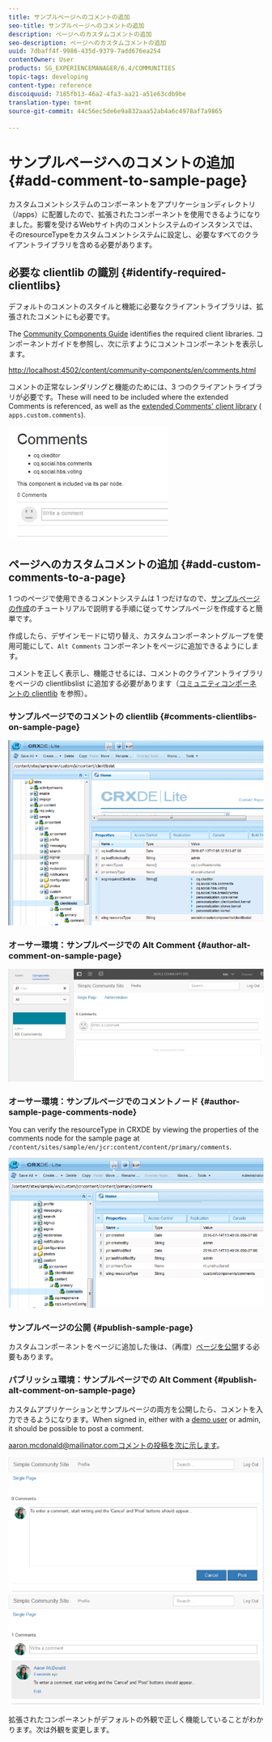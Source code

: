 ```yaml
---
title: サンプルページへのコメントの追加
seo-title: サンプルページへのコメントの追加
description: ページへのカスタムコメントの追加
seo-description: ページへのカスタムコメントの追加
uuid: 7dbaff4f-9986-435d-9379-7add676ea254
contentOwner: User
products: SG_EXPERIENCEMANAGER/6.4/COMMUNITIES
topic-tags: developing
content-type: reference
discoiquuid: 7185fb13-46a2-4fa3-aa21-a51e63cdb9be
translation-type: tm+mt
source-git-commit: 44c56ec5de6e9a832aaa52ab4a6c4978af7a9865

---
```



# サンプルページへのコメントの追加 {#add-comment-to-sample-page}

カスタムコメントシステムのコンポーネントをアプリケーションディレクトリ（/apps）に配置したので、拡張されたコンポーネントを使用できるようになりました。影響を受けるWebサイト内のコメントシステムのインスタンスでは、そのresourceTypeをカスタムコメントシステムに設定し、必要なすべてのクライアントライブラリを含める必要があります。

## 必要な clientlib の識別 {#identify-required-clientlibs}

デフォルトのコメントのスタイルと機能に必要なクライアントライブラリは、拡張されたコメントにも必要です。

The [Community Components Guide](components-guide.md) identifies the required client libraries. コンポーネントガイドを参照し、次に示すようにコメントコンポーネントを表示します。

[http://localhost:4502/content/community-components/en/comments.html](http://localhost:4502/content/community-components/en/comments.html)

コメントの正常なレンダリングと機能のためには、3 つのクライアントライブラリが必要です。These will need to be included where the extended Comments is referenced, as well as the [extended Comments&#39; client library](extend-create-components.md#create-a-client-library-folder) ( `apps.custom.comments`).

![chlimage_1-47](assets/chlimage_1-47.png)

## ページへのカスタムコメントの追加 {#add-custom-comments-to-a-page}

1 つのページで使用できるコメントシステムは 1 つだけなので、[サンプルページの作成](create-sample-page.md)のチュートリアルで説明する手順に従ってサンプルページを作成すると簡単です。

作成したら、デザインモードに切り替え、カスタムコンポーネントグループを使用可能にして、`Alt Comments` コンポーネントをページに追加できるようにします。

コメントを正しく表示し、機能させるには、コメントのクライアントライブラリをページの clientlibslist に追加する必要があります（[コミュニティコンポーネントの clientlib](clientlibs.md) を参照）。

### サンプルページでのコメントの clientlib {#comments-clientlibs-on-sample-page}

![サンプルページでのコメントの clientlib](assets/chlimage_1-48.png)

### オーサー環境：サンプルページでの Alt Comment {#author-alt-comment-on-sample-page}

![サンプルページでの Alt Comment](assets/chlimage_1-49.png)

### オーサー環境：サンプルページでのコメントノード {#author-sample-page-comments-node}

You can verify the resourceType in CRXDE by viewing the properties of the comments node for the sample page at `/content/sites/sample/en/jcr:content/content/primary/comments`.

![chlimage_1-50](assets/chlimage_1-50.png)

### サンプルページの公開 {#publish-sample-page}

カスタムコンポーネントをページに追加した後は、（再度）[ページを公開](sites-console.md#publishing-the-site)する必要もあります。

### パブリッシュ環境：サンプルページでの Alt Comment {#publish-alt-comment-on-sample-page}

カスタムアプリケーションとサンプルページの両方を公開したら、コメントを入力できるようになります。When signed in, either with a [demo user](tutorials.md#demo-users) or admin, it should be possible to post a comment.

aaron.mcdonald@mailinator.comコメントの投稿を次に示します。

![chlimage_1-51](assets/chlimage_1-51.png) ![chlimage_1-52](assets/chlimage_1-52.png)

拡張されたコンポーネントがデフォルトの外観で正しく機能していることがわかります。次は外観を変更します。

